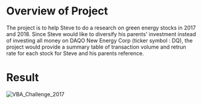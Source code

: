 # Overview of Project
The project is to help Steve to do a research on green energy stocks in 2017 and 2018. Since Steve would like to diversify his parents' investment instead of investing all money on DAQO New Energy Corp (ticker symbol : DQ), the project would provide a summary table of transaction volume and retrun rate for each stock for Steve and his parents reference.
# Result

![VBA_Challenge_2017](stock-analysis/Resources/VBA_Challenge_2017.png)
